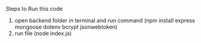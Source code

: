 Steps to Run this code
1. open backend folder in terminal and run command (npm install express mongoose dotenv bcrypt jsonwebtoken)
2. run file (node index.js)
